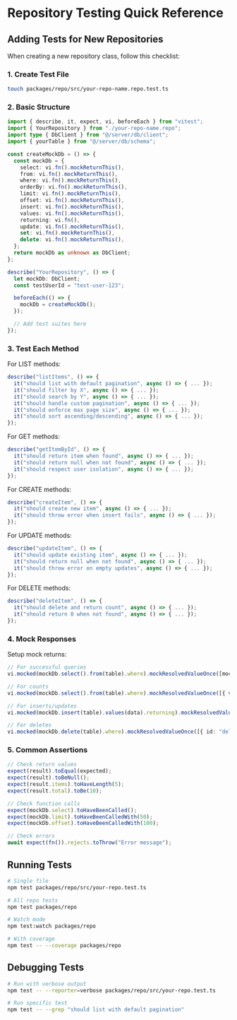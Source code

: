 # Repository Testing Quick Reference

## Adding Tests for New Repositories

When creating a new repository class, follow this checklist:

### 1. Create Test File

```bash
touch packages/repo/src/your-repo-name.repo.test.ts
```

### 2. Basic Structure

```typescript
import { describe, it, expect, vi, beforeEach } from "vitest";
import { YourRepository } from "./your-repo-name.repo";
import type { DbClient } from "@/server/db/client";
import { yourTable } from "@/server/db/schema";

const createMockDb = () => {
  const mockDb = {
    select: vi.fn().mockReturnThis(),
    from: vi.fn().mockReturnThis(),
    where: vi.fn().mockReturnThis(),
    orderBy: vi.fn().mockReturnThis(),
    limit: vi.fn().mockReturnThis(),
    offset: vi.fn().mockReturnThis(),
    insert: vi.fn().mockReturnThis(),
    values: vi.fn().mockReturnThis(),
    returning: vi.fn(),
    update: vi.fn().mockReturnThis(),
    set: vi.fn().mockReturnThis(),
    delete: vi.fn().mockReturnThis(),
  };
  return mockDb as unknown as DbClient;
};

describe("YourRepository", () => {
  let mockDb: DbClient;
  const testUserId = "test-user-123";

  beforeEach(() => {
    mockDb = createMockDb();
  });

  // Add test suites here
});
```

### 3. Test Each Method

For LIST methods:

```typescript
describe("listItems", () => {
  it("should list with default pagination", async () => { ... });
  it("should filter by X", async () => { ... });
  it("should search by Y", async () => { ... });
  it("should handle custom pagination", async () => { ... });
  it("should enforce max page size", async () => { ... });
  it("should sort ascending/descending", async () => { ... });
});
```

For GET methods:

```typescript
describe("getItemById", () => {
  it("should return item when found", async () => { ... });
  it("should return null when not found", async () => { ... });
  it("should respect user isolation", async () => { ... });
});
```

For CREATE methods:

```typescript
describe("createItem", () => {
  it("should create new item", async () => { ... });
  it("should throw error when insert fails", async () => { ... });
});
```

For UPDATE methods:

```typescript
describe("updateItem", () => {
  it("should update existing item", async () => { ... });
  it("should return null when not found", async () => { ... });
  it("should throw error on empty updates", async () => { ... });
});
```

For DELETE methods:

```typescript
describe("deleteItem", () => {
  it("should delete and return count", async () => { ... });
  it("should return 0 when not found", async () => { ... });
});
```

### 4. Mock Responses

Setup mock returns:

```typescript
// For successful queries
vi.mocked(mockDb.select().from(table).where).mockResolvedValueOnce([mockItem]);

// For counts
vi.mocked(mockDb.select().from(table).where).mockResolvedValueOnce([{ value: 1 }]);

// For inserts/updates
vi.mocked(mockDb.insert(table).values(data).returning).mockResolvedValueOnce([created]);

// For deletes
vi.mocked(mockDb.delete(table).where).mockResolvedValueOnce([{ id: "deleted-id" }]);
```

### 5. Common Assertions

```typescript
// Check return values
expect(result).toEqual(expected);
expect(result).toBeNull();
expect(result.items).toHaveLength(5);
expect(result.total).toBe(10);

// Check function calls
expect(mockDb.select).toHaveBeenCalled();
expect(mockDb.limit).toHaveBeenCalledWith(50);
expect(mockDb.offset).toHaveBeenCalledWith(100);

// Check errors
await expect(fn()).rejects.toThrow("Error message");
```

## Running Tests

```bash
# Single file
npm test packages/repo/src/your-repo.test.ts

# All repo tests
npm test packages/repo

# Watch mode
npm test:watch packages/repo

# With coverage
npm test -- --coverage packages/repo
```

## Debugging Tests

```bash
# Run with verbose output
npm test -- --reporter=verbose packages/repo/src/your-repo.test.ts

# Run specific test
npm test -- --grep "should list with default pagination"
```
